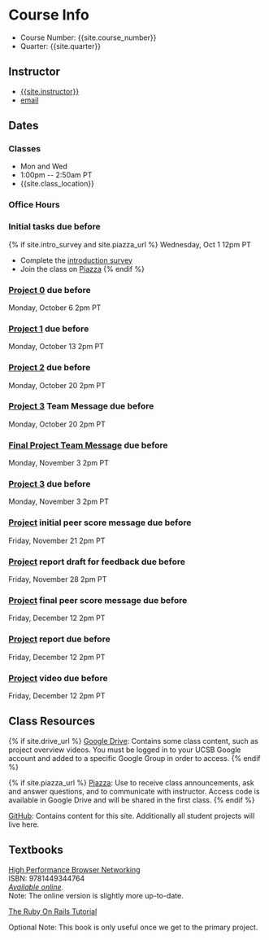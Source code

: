 # Course Info

- Course Number: {{site.course_number}}
- Quarter: {{site.quarter}}

## Instructor

- [{{site.instructor}}]({{site.instructor_url}})
- [email](mailto:{{site.instructor_email}})

<!-- ## UCSB TA

- TBD

## Appfolio TA

- Maximilian Medearis
- [email](mailto:maximilian.medearis@appfolio.com)

{% if site.piazza_url %}
Please use [Piazza]({{site.piazza_url}}) for class-related correspondance.
{% endif %} -->

## Dates

### Classes

- Mon and Wed
- 1:00pm -- 2:50am PT
- {{site.class_location}}

### Office Hours

<!-- - TBD

In-person

- Tuesday 8am -- 9am, Phelps 3526
- Thursday 8am -- 9am, Phelps 3526

Virtual

- Tuesday 4 -- 5pm, link in [Piazza]({{site.piazza_url}})
- Friday 4 -- 5pm, link in [Piazza]({{site.piazza_url}}) -->

### Initial tasks due before

{% if site.intro_survey and site.piazza_url %}
Wednesday, Oct 1 12pm PT

- Complete the [introduction survey]({{site.intro_survey}})
- Join the class on [Piazza]({{site.piazza_url}})
{% endif %}
<!-- - Enroll in [AWS Educate](https://www.awseducate.com/Registration?apptype=student&courseview=true) -->

### [Project 0](/project0/) due before

Monday, October 6 2pm PT

### [Project 1](/project1/) due before

Monday, October 13 2pm PT

### [Project 2](/project2/) due before

Monday, October 20 2pm PT

### [Project 3](/project3/) Team Message due before

Monday, October 20 2pm PT

### [Final Project Team Message](/project) due before

Monday, November 3 2pm PT

### [Project 3](/project3/) due before

Monday, November 3 2pm PT

### [Project](/project/#proposal) initial peer score message due before
<!-- This should be moved earlier in the quarter -->
Friday, November 21 2pm PT

### [Project](/project/#report) report draft for feedback due before

Friday, November 28 2pm PT

### [Project](/project/#proposal) final peer score message due before

Friday, December 12 2pm PT

### [Project](/project/#report) report due before

Friday, December 12 2pm PT

### [Project](/project/#video) video due before

Friday, December 12 2pm PT

## Class Resources

{% if site.drive_url %}
[Google Drive]({{site.drive_url}}): Contains some class content, such as
project overview videos. You must be logged in to your UCSB Google account and
added to a specific Google Group in order to access.
{% endif %}

{% if site.piazza_url %}
[Piazza]({{site.piazza_url}}): Use to receive class announcements, ask and
answer questions, and to communicate with instructor. Access code is available
in Google Drive and will be shared in the first class.
{% endif %}

[GitHub](https://github.com/{{site.github_username}}): Contains content for
this site. Additionally all student projects will live here.

## Textbooks

[High Performance Browser Networking](https://www.amazon.com/High-Performance-Browser-Networking-performance/dp/1449344763)  
ISBN: 9781449344764  
_[Available online](https://hpbn.co/)._  
Note: The online version is slightly more up-to-date.

[The Ruby On Rails Tutorial](https://www.railstutorial.org/book)  
<!-- _[Complete 3rd edition available online](https://3rd-edition.railstutorial.org/book)_   -->
Optional
Note: This book is only useful once we get to the primary project.
